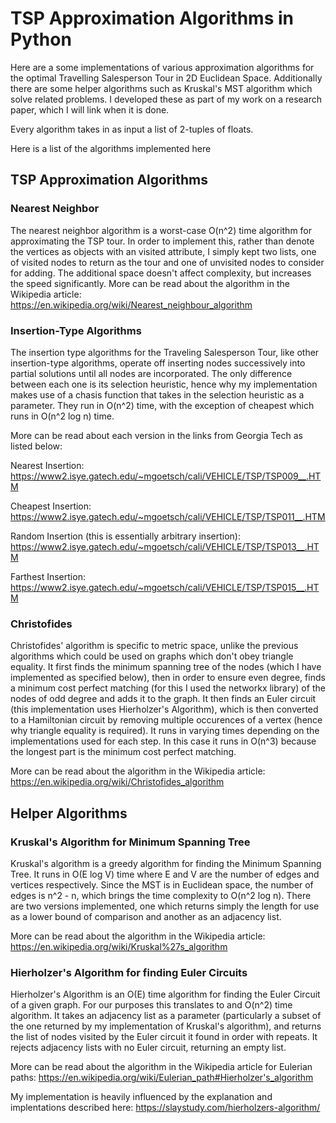 # TSP Approximation Algorithms in Python

Here are a some implementations of various approximation algorithms for the optimal Travelling Salesperson Tour in 2D Euclidean Space. Additionally there are some helper algorithms such as Kruskal's MST algorithm which solve related problems. I developed these as part of my work on a research paper, which I will link when it is done.

Every algorithm takes in as input a list of 2-tuples of floats.

Here is a list of the algorithms implemented here

## TSP Approximation Algorithms

### Nearest Neighbor

The nearest neighbor algorithm is a worst-case O(n^2) time algorithm for approximating the TSP tour. In order to implement this, rather than denote the vertices as objects with an visited attribute, I simply kept two lists, one of visited nodes to return as the tour and one of unvisited nodes to consider for adding. The additional space doesn't affect complexity, but increases the speed significantly.
More can be read about the algorithm in the Wikipedia article: https://en.wikipedia.org/wiki/Nearest_neighbour_algorithm

### Insertion-Type Algorithms

The insertion type algorithms for the Traveling Salesperson Tour, like other insertion-type algorithms, operate off inserting nodes successively into partial solutions until all nodes are incorporated. The only difference between each one is its selection heuristic, hence why my implementation makes use of a chasis function that takes in the selection heuristic as a parameter. They run in O(n^2) time, with the exception of cheapest which runs in O(n^2 log n) time.

More can be read about each version in the links from Georgia Tech as listed below:

Nearest Insertion: https://www2.isye.gatech.edu/~mgoetsch/cali/VEHICLE/TSP/TSP009__.HTM

Cheapest Insertion: https://www2.isye.gatech.edu/~mgoetsch/cali/VEHICLE/TSP/TSP011__.HTM

Random Insertion (this is essentially arbitrary insertion): https://www2.isye.gatech.edu/~mgoetsch/cali/VEHICLE/TSP/TSP013__.HTM

Farthest Insertion: https://www2.isye.gatech.edu/~mgoetsch/cali/VEHICLE/TSP/TSP015__.HTM

### Christofides

Christofides' algorithm is specific to metric space, unlike the previous algorithms which could be used on graphs which don't obey triangle equality. It first finds the minimum spanning tree of the nodes (which I have implemented as specified below), then in order to ensure even degree, finds a minimum cost perfect matching (for this I used the networkx library) of the nodes of odd degree and adds it to the graph. It then finds an Euler circuit (this implementation uses Hierholzer's Algorithm), which is then converted to a Hamiltonian circuit by removing multiple occurences of a vertex (hence why triangle equality is required). It runs in varying times depending on the implementations used for each step. In this case it runs in O(n^3) because the longest part is the minimum cost perfect matching.

More can be read about the algorithm in the Wikipedia article: https://en.wikipedia.org/wiki/Christofides_algorithm

## Helper Algorithms

### Kruskal's Algorithm for Minimum Spanning Tree

Kruskal's algorithm is a greedy algorithm for finding the Minimum Spanning Tree. It runs in O(E log V) time where E and V are the number of edges and vertices respectively. Since the MST is in Euclidean space, the number of edges is n^2 - n, which brings the time complexity to O(n^2 log n). There are two versions implemented, one which returns simply the length for use as a lower bound of comparison and another as an adjacency list.

More can be read about the algorithm in the Wikipedia article: https://en.wikipedia.org/wiki/Kruskal%27s_algorithm

### Hierholzer's Algorithm for finding Euler Circuits

Hierholzer's Algorithm is an O(E) time algorithm for finding the Euler Circuit of a given graph. For our purposes this translates to and O(n^2) time algorithm. It takes an adjacency list as a parameter (particularly a subset of the one returned by my implementation of Kruskal's algorithm), and returns the list of nodes visited by the Euler circuit it found in order with repeats. It rejects adjacency lists with no Euler circuit, returning an empty list.

More can be read about the algorithm in the Wikipedia article for Eulerian paths: https://en.wikipedia.org/wiki/Eulerian_path#Hierholzer's_algorithm 

My implementation is heavily influenced by the explanation and implentations described here: https://slaystudy.com/hierholzers-algorithm/
